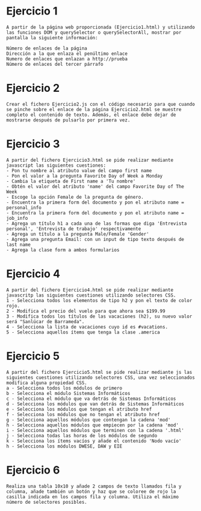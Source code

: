 # Ejercicio 1

    A partir de la página web proporcionada (Ejercicio1.html) y utilizando las funciones DOM y querySelector o querySelectorAll, mostrar por pantalla la siguiente información:

    Número de enlaces de la página
    Dirección a la que enlaza el penúltimo enlace
    Numero de enlaces que enlazan a http://prueba
    Número de enlaces del tercer párrafo

# Ejercicio 2

    Crear el fichero Ejercicio2.js con el código necesario para que cuando se pinche sobre el enlace de la página Ejercicio2.html se muestre completo el contenido de texto. Además, el enlace debe dejar de mostrarse después de pulsarlo por primera vez.

# Ejercicio 3
    A partir del fichero Ejercicio3.html se pide realizar mediante javascript las siguientes cuestiones:
    - Pon tu nombre al atributo value del campo first name
    - Pon el valor a la pregunta Favorite Day of Week a Monday
    - Cambia la etiqueta de First name a 'Tu nombre'
    - Obtén el valor del atributo 'name' del campo Favorite Day of The Week
    - Escoge la opción Female de la pregunta de género.
    - Encuentra la primera form del documento y pon el atributo name = personal_info
    - Encuentra la primera form del documento y pon el atributo name = job_info
    - Agrega un título h1 a cada una de las formas que diga 'Entrevista personal', 'Entrevista de trabajo' respectivamente
    - Agrega un título a la pregunta Male/Female 'Gender'
    - Agrega una pregunta Email: con un input de tipo texto después de last name
    - Agrega la clase form a ambos formularios
    
# Ejercicio 4
    A partir del fichero Ejercicio4.html se pide realizar mediante javascritp las siguientes cuestiones utilizando selectores CSS.
    1 - Selecciona todos los elementos de tipo h2 y pon el texto de color rojo.
    2 - Modifica el precio del vuelo para que ahora sea $199.99
    3 - Modifica todos los títulos de las vacaciones (h2), su nuevo valor será "Sanlúcar de Barrameda".
    4 - Selecciona la lista de vacaciones cuyo id es #vacations.
    5 - Selecciona aquellos ítems que tenga la clase .america

# Ejercicio 5
    A partir del fichero Ejercicio5.html se pide realizar mediante js las siguientes cuestiones utilizando selectores CSS, una vez seleccionados modifica alguna propiedad CSS.
    a - Selecciona todos los módulos de primero
    b - Selecciona el módulo Sistemas Informáticos
    c - Selecciona el módulo que va detrás de Sistemas Informáticos
    d - Selecciona los módulos que van detrás de Sistemas Informáticos
    e - Selecciona los módulos que tengan el atributo href
    f - Selecciona los módulos que no tengan el atributo href
    g - Selecciona aquellos módulos que contengan la cadena 'mod'
    h - Selecciona aquellos módulos que empiecen por la cadena 'mod'
    i - Selecciona aquellos módulos que terminen con la cadena '.html'
    j - Selecciona todas las horas de los módulos de segundo
    k - Selecciona los ítems vacíos y añade el contenido 'Nodo vacío'
    h - Selecciona los módulos DWESE, DAW y EIE
# Ejercicio 6
    Realiza una tabla 10x10 y añade 2 campos de texto llamados fila y columna, añade también un botón y haz que se coloree de rojo la casilla indicada en los campos fila y columna. Utiliza el máximo número de selectores posibles.